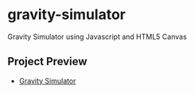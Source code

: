 # gravity-simulator
Gravity Simulator using Javascript and HTML5 Canvas

## Project Preview
- [Gravity Simulator](https://theofficialnar.github.io/gravity-simulator/)